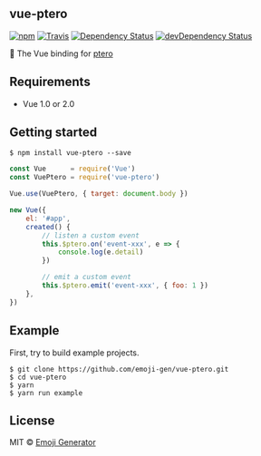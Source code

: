 vue-ptero
----------

[![npm](https://img.shields.io/npm/v/vue-ptero.svg?maxAge=2592000)](https://www.npmjs.org/package/vue-ptero)
[![Travis](https://img.shields.io/travis/emoji-gen/vue-ptero/master.svg?maxAge=2592000)](https://travis-ci.org/emoji-gen/vue-ptero)
[![Dependency Status](https://img.shields.io/david/emoji-gen/vue-ptero.svg?maxAge=2592000)](https://david-dm.org/emoji-gen/vue-ptero)
[![devDependency Status](https://img.shields.io/david/dev/emoji-gen/vue-ptero.svg?maxAge=2592000)](https://david-dm.org/emoji-gen/vue-ptero?type=dev)

:deciduous_tree: The Vue binding for [ptero](https://github.com/emoji-gen/ptero)

## Requirements

- Vue 1.0 or 2.0

## Getting started

```
$ npm install vue-ptero --save
```

```js
const Vue      = require('Vue')
const VuePtero = require('vue-ptero')

Vue.use(VuePtero, { target: document.body })

new Vue({
    el: '#app',
    created() {
        // listen a custom event
        this.$ptero.on('event-xxx', e => {
            console.log(e.detail)
        })

        // emit a custom event
        this.$ptero.emit('event-xxx', { foo: 1 })
    },
})
```

## Example
First, try to build example projects.

```
$ git clone https://github.com/emoji-gen/vue-ptero.git
$ cd vue-ptero
$ yarn
$ yarn run example
```

## License
MIT &copy; [Emoji Generator](https://emoji-gen.ninja)
